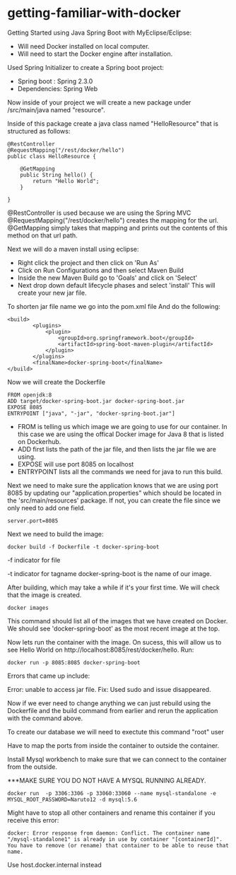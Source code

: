 # getting-familiar-with-docker

Getting Started using Java Spring Boot with MyEclipse/Eclipse:

- Will need Docker installed on local computer.
- Will need to start the Docker engine after installation.

Used Spring Initializer to create a Spring boot project:

- Spring boot : Spring 2.3.0
- Dependencies: Spring Web

Now inside of your project we will create a new package under /src/main/java named "resource". 

Inside of this package create a java class named "HelloResource" that is structured as follows:

```
@RestController
@RequestMapping("/rest/docker/hello")
public class HelloResource {
	
	@GetMapping
	public String hello() {
		return "Hello World";
	}

}
```
@RestController is used because we are using the Spring MVC
@RequestMapping("/rest/docker/hello") creates the mapping for the url.
@GetMapping simply takes that mapping and prints out the contents of this method on that url path.

Next we will do a maven install using eclipse:
- Right click the project and then click on 'Run As'
- Click on Run Configurations and then select Maven Build
- Inside the new Maven Build go to 'Goals' and click on 'Select'
- Next drop down default lifecycle phases and select 'install'
This will create your new jar file.

To shorten jar file name we go into the pom.xml file
And do the following: 
```
<build>
		<plugins>
			<plugin>
				<groupId>org.springframework.boot</groupId>
				<artifactId>spring-boot-maven-plugin</artifactId>
			</plugin>
		</plugins>
		<finalName>docker-spring-boot</finalName>
</build>
```
Now we will create the Dockerfile
```
FROM openjdk:8
ADD target/docker-spring-boot.jar docker-spring-boot.jar
EXPOSE 8085
ENTRYPOINT ["java", "-jar", "docker-spring-boot.jar"]
```
- FROM is telling us which image we are going to use for our container. In this case we are using the offical Docker image for Java 8 that is listed on Dockerhub.
- ADD first lists the path of the jar file, and then lists the jar file we are using.
- EXPOSE will use port 8085 on localhost
- ENTRYPOINT lists all the commands we need for java to run this build.

Next we need to make sure the application knows that we are using port 8085 by updating our "application.properties" which should be located in the 'src/main/resources' package. If not, you can create the file since we only need to add one field.
```
server.port=8085
```

Next we need to build the image:

```
docker build -f Dockerfile -t docker-spring-boot
```
-f indicator for file

-t indicator for tagname
docker-spring-boot is the name of our image.

After building, which may take a while if it's your first time. We will check that the image is created.
```
docker images
```
This command should list all of the images that we have created on Docker. We should see 'docker-spring-boot' as the most recent image at the top.

Now lets run the container with the image. On sucess, this will allow us to see Hello World on http://localhost:8085/rest/docker/hello. 
Run:
```
docker run -p 8085:8085 docker-spring-boot
```
Errors that came up include: 

Error: unable to access jar file.
Fix: Used sudo and issue disappeared. 

Now if we ever need to change anything we can just rebuild using the Dockerfile and the build command from earlier and rerun the application with the command above.

To create our database we will need to exectute this command "root" user

Have to map the ports from inside the container to outside the container.

Install Mysql workbench to make sure that we can connect to the container from the outside.

***MAKE SURE YOU DO NOT HAVE A MYSQL RUNNING ALREADY.


```
docker run  -p 3306:3306 -p 33060:33060 --name mysql-standalone -e MYSQL_ROOT_PASSWORD=Naruto12 -d mysql:5.6
```

Might have to stop all other containers and rename this container if you receive this error:

```
docker: Error response from daemon: Conflict. The container name "/mysql-standalone1" is already in use by container "[containerId]". You have to remove (or rename) that container to be able to reuse that name.
```

Use host.docker.internal instead 
